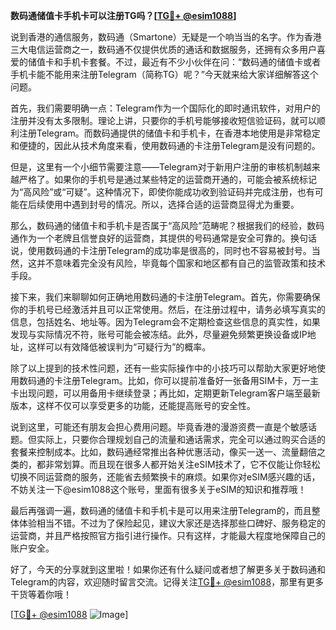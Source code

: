 **数码通储值卡手机卡可以注册TG吗？[[TG💪+ @esim1088](https://t.me/s/esim1088)]**

说到香港的通信服务，数码通（Smartone）无疑是一个响当当的名字。作为香港三大电信运营商之一，数码通不仅提供优质的通话和数据服务，还拥有众多用户喜爱的储值卡和手机卡套餐。不过，最近有不少小伙伴在问：“数码通的储值卡或者手机卡能不能用来注册Telegram（简称TG）呢？”今天就来给大家详细解答这个问题。

首先，我们需要明确一点：Telegram作为一个国际化的即时通讯软件，对用户的注册并没有太多限制。理论上讲，只要你的手机号能够接收短信验证码，就可以顺利注册Telegram。而数码通提供的储值卡和手机卡，在香港本地使用是非常稳定和便捷的，因此从技术角度来看，使用数码通的卡注册Telegram是没有问题的。

但是，这里有一个小细节需要注意——Telegram对于新用户注册的审核机制越来越严格了。如果你的手机号是通过某些特定的运营商开通的，可能会被系统标记为“高风险”或“可疑”。这种情况下，即使你能成功收到验证码并完成注册，也有可能在后续使用中遇到封号的情况。所以，选择合适的运营商显得尤为重要。

那么，数码通的储值卡和手机卡是否属于“高风险”范畴呢？根据我们的经验，数码通作为一个老牌且信誉良好的运营商，其提供的号码通常是安全可靠的。换句话说，使用数码通的卡注册Telegram的成功率是很高的，同时也不容易被封号。当然，这并不意味着完全没有风险，毕竟每个国家和地区都有自己的监管政策和技术手段。

接下来，我们来聊聊如何正确地用数码通的卡注册Telegram。首先，你需要确保你的手机号已经激活并且可以正常使用。然后，在注册过程中，请务必填写真实的信息，包括姓名、地址等。因为Telegram会不定期检查这些信息的真实性，如果发现与实际情况不符，账号可能会被冻结。此外，尽量避免频繁更换设备或IP地址，这样可以有效降低被误判为“可疑行为”的概率。

除了以上提到的技术性问题，还有一些实际操作中的小技巧可以帮助大家更好地使用数码通的卡注册Telegram。比如，你可以提前准备好一张备用SIM卡，万一主卡出现问题，可以用备用卡继续登录；再比如，定期更新Telegram客户端至最新版本，这样不仅可以享受更多的功能，还能提高账号的安全性。

说到这里，可能还有朋友会担心费用问题。毕竟香港的漫游资费一直是个敏感话题。但实际上，只要你合理规划自己的流量和通话需求，完全可以通过购买合适的套餐来控制成本。比如，数码通经常推出各种优惠活动，像买一送一、流量翻倍之类的，都非常划算。而且现在很多人都开始关注eSIM技术了，它不仅能让你轻松切换不同运营商的服务，还能省去频繁换卡的麻烦。如果你对eSIM感兴趣的话，不妨关注一下@esim1088这个账号，里面有很多关于eSIM的知识和推荐哦！

最后再强调一遍，数码通的储值卡和手机卡是可以用来注册Telegram的，而且整体体验相当不错。不过为了保险起见，建议大家还是选择那些口碑好、服务稳定的运营商，并且严格按照官方指引进行操作。只有这样，才能最大程度地保障自己的账户安全。

好了，今天的分享就到这里啦！如果你还有什么疑问或者想了解更多关于数码通和Telegram的内容，欢迎随时留言交流。记得关注[TG💪+ @esim1088](https://t.me/s/esim1088)，那里有更多干货等着你哦！

[[TG💪+ @esim1088](https://t.me/s/esim1088) ![Image](https://i.postimg.cc/4NQfJmqS/Snipaste-2025-05-13-00-14-12.png)]